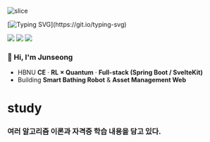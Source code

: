 <!-- 헤더 배너 -->
![slice](https://capsule-render.vercel.app/api?type=slice&color=auto&height=200&text=Hi%20there%20👋&fontAlign=70&fontAlignY=40&desc=junseong's%20GitHub&descAlign=82&descAlignY=70)

<!-- 타이핑 -->
[![Typing SVG](https://readme-typing-svg.demolab.com?font=Fira+Code&pause=1200&width=520&lines=AI+%26+Data+Enthusiast;RL+for+Quantum+Control;Welcome!)](https://git.io/typing-svg)

<!-- 배지 -->
<p>
  <img src="https://komarev.com/ghpvc/?username=junseong00&style=flat" />
  <img src="https://img.shields.io/github/followers/junseong00?style=flat" />
  <a href="mailto:you@example.com"><img src="https://img.shields.io/badge/Email-Contact-blue"/></a>
</p>

### 👋 Hi, I'm Junseong
- HBNU **CE** · **RL × Quantum** · **Full-stack (Spring Boot / SvelteKit)**
- Building **Smart Bathing Robot** & **Asset Management Web**




# study

### 여러 알고리즘 이론과 자격증 학습 내용을 담고 있다.
